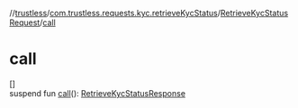 //[trustless](../../../index.md)/[com.trustless.requests.kyc.retrieveKycStatus](../index.md)/[RetrieveKycStatusRequest](index.md)/[call](call.md)

# call

[]\
suspend fun [call](call.md)(): [RetrieveKycStatusResponse](../-retrieve-kyc-status-response/index.md)
